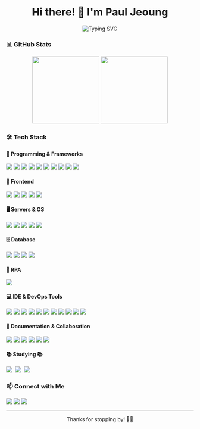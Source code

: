 <!-- 프로필 헤더 -->
<h1 align="center">Hi there! 👋 I'm Paul Jeoung</h1>
<p align="center">
  <img src="https://readme-typing-svg.demolab.com?font=Fira+Code&size=22&pause=1000&color=4CAF50&center=true&vCenter=true&width=600&lines=Fullstack+Server+%26+QA+Enginner;Java+%7C+Springboot+%7C+React.js+%7C+Automation;Automation+%7C+QA+%7C+Cloud+%7C+DevOps;Lover+of+Clean+Code+%26+Automation" alt="Typing SVG">
</p>

<!-- GitHub Stats -->
### 📊 GitHub Stats
<p align="center">
  <img src="https://github-readme-stats.vercel.app/api?username=PaulJeoung&show_icons=true&theme=radical" height="180em"/>
  <img src="https://github-readme-stats.vercel.app/api/top-langs/?username=PaulJeoung&layout=compact&theme=radical" height="180em"/>
</p>

<!-- 기술 스택 -->
### 🛠 Tech Stack  
#### 🚀 Programming & Frameworks  
<p>
  <img src="https://img.shields.io/badge/Java-%23ED8B00.svg?&style=for-the-badge&logo=java&logoColor=white"/>
  <img src="https://img.shields.io/badge/Spring-%236DB33F.svg?&style=for-the-badge&logo=spring&logoColor=white"/>
  <img src="https://img.shields.io/badge/Spring%20Boot-%2300B140.svg?&style=for-the-badge&logo=springboot&logoColor=white"/>
  <img src="https://img.shields.io/badge/Python-%233776AB.svg?&style=for-the-badge&logo=python&logoColor=white"/>
  <img src="https://img.shields.io/badge/Selenium-%2343B02A.svg?&style=for-the-badge&logo=selenium&logoColor=white"/>
  <img src="https://img.shields.io/badge/JSP-%23007396.svg?&style=for-the-badge"/>
  <img src="https://img.shields.io/badge/Servlet-%23FFA500.svg?&style=for-the-badge"/>
  <img src="https://img.shields.io/badge/jQuery-%230769AD.svg?&style=for-the-badge&logo=jquery&logoColor=white"/>
  <img src="https://img.shields.io/badge/C-%2300599C.svg?&style=for-the-badge&logo=c&logoColor=white"/>
  <img src="https://img.shields.io/badge/C++-%2300599C.svg?&style=for-the-badge&logo=cplusplus&logoColor=white"/>
</p>

#### 🎨 Frontend  
<p>
  <img src="https://img.shields.io/badge/HTML5-%23E34F26.svg?&style=for-the-badge&logo=html5&logoColor=white"/>
  <img src="https://img.shields.io/badge/CSS3-%231572B6.svg?&style=for-the-badge&logo=css3&logoColor=white"/>
  <img src="https://img.shields.io/badge/SCSS-%23CC6699.svg?&style=for-the-badge&logo=sass&logoColor=white"/>
  <img src="https://img.shields.io/badge/JavaScript-%23F7DF1E.svg?&style=for-the-badge&logo=javascript&logoColor=black"/>
  <img src="https://img.shields.io/badge/React-%2361DAFB.svg?&style=for-the-badge&logo=react&logoColor=black"/>
</p>

#### 🖥️ Servers & OS  
<p>
  <img src="https://img.shields.io/badge/Node.js-%23339933.svg?&style=for-the-badge&logo=node.js&logoColor=white"/>
  <img src="https://img.shields.io/badge/Tomcat-%23F8DC75.svg?&style=for-the-badge&logo=apachetomcat&logoColor=black"/>
  <img src="https://img.shields.io/badge/JBoss-%23E00A00.svg?&style=for-the-badge&logo=redhat&logoColor=white"/>
  <img src="https://img.shields.io/badge/Linux-%23FCC624.svg?&style=for-the-badge&logo=linux&logoColor=black"/>
  <img src="https://img.shields.io/badge/Shell-%2389E051.svg?&style=for-the-badge&logo=gnu-bash&logoColor=black"/>
</p>

#### 🗄️ Database  
<p>
  <img src="https://img.shields.io/badge/MySQL-%234479A1.svg?&style=for-the-badge&logo=mysql&logoColor=white"/>
  <img src="https://img.shields.io/badge/MariaDB-%23003545.svg?&style=for-the-badge&logo=mariadb&logoColor=white"/>
  <img src="https://img.shields.io/badge/Redis-%23DC382D.svg?&style=for-the-badge&logo=redis&logoColor=white"/>
  <img src="https://img.shields.io/badge/MongoDB-%2347A248.svg?&style=for-the-badge&logo=mongodb&logoColor=white"/>
</p>

#### 🤖 RPA  
<p>
  <img src="https://img.shields.io/badge/UiPath-%23FF6C37.svg?&style=for-the-badge&logo=uipath&logoColor=white"/>
</p>

#### 💻 IDE & DevOps Tools  
<p>
  <img src="https://img.shields.io/badge/AWS-%23FF9900.svg?&style=for-the-badge&logo=amazonaws&logoColor=white"/>
  <img src="https://img.shields.io/badge/GitHub-%23181717.svg?&style=for-the-badge&logo=github&logoColor=white"/>
  <img src="https://img.shields.io/badge/TortoiseSVN-%23000.svg?&style=for-the-badge&logo=subversion&logoColor=white"/>
  <img src="https://img.shields.io/badge/Figma-%23F24E1E.svg?&style=for-the-badge&logo=figma&logoColor=white"/>
  <img src="https://img.shields.io/badge/VSCode-%23007ACC.svg?&style=for-the-badge&logo=visualstudiocode&logoColor=white"/>
  <img src="https://img.shields.io/badge/Eclipse-%232C2255.svg?&style=for-the-badge&logo=eclipseide&logoColor=white"/>
  <img src="https://img.shields.io/badge/IntelliJ-%230000FF.svg?&style=for-the-badge&logo=intellijidea&logoColor=white"/>
  <img src="https://img.shields.io/badge/JMeter-%23D22128.svg?&style=for-the-badge&logo=apachejmeter&logoColor=white"/>
  <img src="https://img.shields.io/badge/Postman-%23FF6C37.svg?&style=for-the-badge&logo=postman&logoColor=white"/>
  <img src="https://img.shields.io/badge/Appium-%236C61E6.svg?&style=for-the-badge&logo=appium&logoColor=white"/>
  <img src="https://img.shields.io/badge/TeraTerm-%23000080.svg?&style=for-the-badge"/>
</p>

#### 📑 Documentation & Collaboration  
<p>
  <img src="https://img.shields.io/badge/Notion-%23000000.svg?&style=for-the-badge&logo=notion&logoColor=white"/>
  <img src="https://img.shields.io/badge/Wiki-%23181717.svg?&style=for-the-badge"/>
  <img src="https://img.shields.io/badge/Jira-%230052CC.svg?&style=for-the-badge&logo=jira&logoColor=white"/>
  <img src="https://img.shields.io/badge/TestRail-%23FFCA28.svg?&style=for-the-badge"/>
  <img src="https://img.shields.io/badge/Slack-%234A154B.svg?&style=for-the-badge&logo=slack&logoColor=white"/>
  <img src="https://img.shields.io/badge/Zoom-%232D8CFF.svg?&style=for-the-badge&logo=zoom&logoColor=white"/>
</p>

#### 📚 Studying 📚
<p>
  <img src="https://img.shields.io/badge/typescript-007ACC.svg?style=for-the-badge&logo=typescript&logoColor=white" />&nbsp
  <img src="https://img.shields.io/badge/Redux-FF4154?style=for-the-badge&logo=Redux&logoColor=white" />&nbsp
  <img src="https://img.shields.io/badge/eGoverment-3578E5?style=for-the-badge&logo=eGoverment&logoColor=white" />&nbsp
</p>

<!-- 연락 -->
### 📫 Connect with Me  
<p>
  <a href="mailto:kuni05@naver.com"><img src="https://img.shields.io/badge/Email-D14836?style=for-the-badge&logo=gmail&logoColor=white"></a>
  <a href="https://passorfail.tistory.com"><img src="https://img.shields.io/badge/Tistory-%23CEEB.svg?&style=for-the-badge&logo=tistory&logoColor=orange"></a>
  <a href="https://blog.naver.com/pauljeoung"><img src="https://img.shields.io/badge/Naver-%FFCFFB.svg?&style=for-the-badge&logo=naver&logoColor=gray"></a>
</p>

---
<p align="center">Thanks for stopping by! 🚀✨</p>
